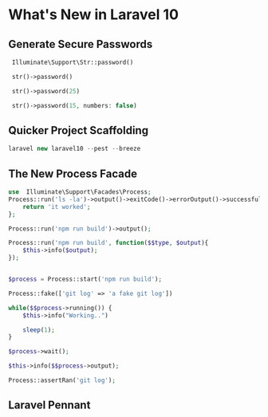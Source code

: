 # What's New in Laravel 10

## Generate Secure Passwords

```php
 Illuminate\Support\Str::password()

 str()->password()

 str()->password(25)

 str()->password(15, numbers: false)
```

## Quicker Project Scaffolding

```php
laravel new laravel10 --pest --breeze
```

## The New Process Facade

```php
use  Illuminate\Support\Facades\Process;
Process::run('ls -la')->output()->exitCode()->errorOutput()->successful() {
    return 'it worked';
};

Process::run('npm run build')->output();

Process::run('npm run build', function($$type, $output){
    $this->info($output);
});


$process = Process::start('npm run build');

Process::fake(['git log' => 'a fake git log'])

while($$process->running()) {
    $this->info("Working..")

    sleep(1);
}

$process->wait();

$this->info($$process->output);

Process::assertRan('git log');

```

## Laravel Pennant
